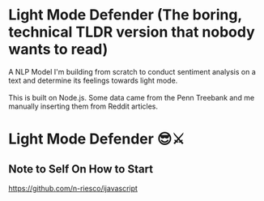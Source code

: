 # Light Mode Defender (The boring, technical TLDR version that nobody wants to read)
A NLP Model I'm building from scratch to conduct sentiment analysis on a text and determine its feelings towards light mode. <br /><br />
This is built on Node.js. Some data came from the Penn Treebank and me manually inserting them from Reddit articles.

# Light Mode Defender 😎⚔️


## Note to Self On How to Start
https://github.com/n-riesco/ijavascript
